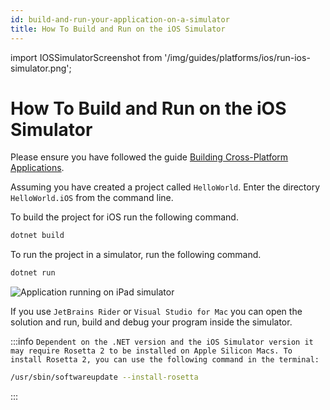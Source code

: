 ```yaml
---
id: build-and-run-your-application-on-a-simulator
title: How To Build and Run on the iOS Simulator
---
```


import IOSSimulatorScreenshot from '/img/guides/platforms/ios/run-ios-simulator.png';

# How To Build and Run on the iOS Simulator

Please ensure you have followed the guide [Building Cross-Platform Applications](../../building-cross-platform-applications).

Assuming you have created a project called `HelloWorld`. Enter the directory `HelloWorld.iOS` from the command line.

To build the project for iOS run the following command.

```bash
dotnet build
```

To run the project in a simulator, run the following command.

```bash
dotnet run
```

<img src={IOSSimulatorScreenshot} alt='Application running on iPad simulator'/>

If you use `JetBrains Rider` or `Visual Studio for Mac` you can open the solution and run, build and debug your program inside the simulator.

:::info
`Dependent on the .NET version and the iOS Simulator version it may require Rosetta 2 to be installed on Apple Silicon Macs. To install Rosetta 2, you can use the following command in the terminal:`

```bash
/usr/sbin/softwareupdate --install-rosetta
```
:::
